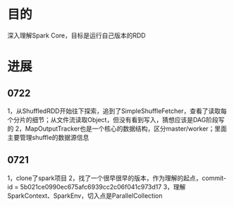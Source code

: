 # 目的
深入理解Spark Core，目标是运行自己版本的RDD

# 进展
## 0722
1，从ShuffledRDD开始往下探索，追到了SimpleShuffleFetcher，查看了读取每个分片的细节；从文件流读取Object，但没有看到写入，猜想应该是DAG阶段写的
2，MapOutputTracker也是一个核心的数据结构，区分master/worker；里面主要管理shuffle的数据源信息

## 0721
1，clone了spark项目
2，找了一个很早很早的版本，作为理解的起点，commit-id = 5b021ce0990ec675afc6939cc2c06f041c973d17
3，理解SparkContext、SparkEnv，切入点是ParallelCollection
